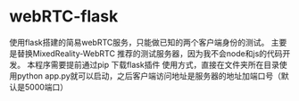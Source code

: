 # webRTC-flask
使用flask搭建的简易webRTC服务，只能做已知的两个客户端身份的测试。
主要是替换MixedReality-WebRTC 推荐的测试服务器，因为我不会node和js的代码开发。
本程序需要提前通过pip 下载flask插件
使用方式，直接在文件夹所在目录使用python app.py就可以启动，之后客户端访问地址是服务器的地址加端口号（默认是5000端口）
